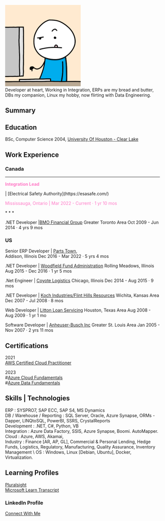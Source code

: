 ![Jaffery](/assets/img/measureoncecuttwice.png) \
Developer at heart, Working in Integration, ERPs are my bread and butter, DBs my companion, Linux my hobby, now flirting with Data Engineering.

## Summary

## Education 

BSc, Computer Science 2004, 
[University Of Houston - Clear Lake](https://www.uhcl.edu/)

## Work Experience

### Canada

* * *
 <p style="color:#ff79c6;"><b>Integration Lead</b></p> | [Electrical Safety Authority](https://esasafe.com/)
 <p style="color:#ff79c6;">
  Mississauga, Ontario |  Mar 2022 - Current · 1 yr 10 mos </p>
* * *

.NET Developer |[BMO Financial Group](https://www.bmo.com)
Greater Toronto Area
Oct 2009 - Jun 2014 · 4 yrs 9 mos


### US

Senior ERP Developer | [Parts Town](https://www.partstown.com),  
Addison, Illinois
Dec 2016 - Mar 2022 · 5 yrs 4 mos

.NET Developer | [Woodfield Fund Administration](https://www.linkedin.com/company/woodfield-fund-administration-llc/) 
Rolling Meadows, Illinois
Aug 2015 - Dec 2016 · 1 yr 5 mos

.Net Engineer | [Coyote Logistics](https://coyote.com/) 
Chicago, Illinois
Dec 2014 - Aug 2015 · 9 mos

.NET Developer | [Koch Industries/Flint Hills Resources](https://www.kochind.com/companies/flint-hills-resources)
Wichita, Kansas Area
Dec 2007 - Jul 2008 · 8 mos

Web Developer | [Litton Loan Servicing](https://www.linkedin.com/company/litton)
Houston, Texas Area
Aug 2008 - Aug 2009 · 1 yr 1 mo

Software Developer | [Anheuser-Busch Inc](https://www.anheuser-busch.com/)
Greater St. Louis Area
Jan 2005 - Nov 2007 · 2 yrs 11 mos






## Certifications
2021 \
[AWS Certified Cloud Practitioner](https://www.credly.com/badges/f0a6ac0b-a90f-46e3-8fe5-2030c56ff1b6/public_url) 

2023 \
#[Azure Cloud Fundamentals](https://learn.microsoft.com/api/credentials/share/en-us/MohammadJaffery/52BE4EE887DDB2E3?sharingId=82982689EA7A035E) \
#[Azure Data Fundamentals](https://learn.microsoft.com/api/credentials/share/en-us/MohammadJaffery/FB8AEFB98B39C9B2?sharingId=82982689EA7A035E)

## Skills | Technologies

ERP : SYSPRO7, SAP ECC, SAP S4, MS Dynamics \
DB / Warehouse / Reporting : SQL Server, Oracle, Azure Synapse, ORMs - Dapper, LINQtoSQL, PowerBI, SSRS, CrystalReports \
Development : .NET, C#, Python, VB \
Integration : Azure Data Factory, SSIS, Azure Synapse, Boomi. AutoMapper. \
Cloud : Azure, AWS, Akamai, \
Industry : Finance [AR, AP, GL], Commercial & Personal Lending, Hedge Funds, Logistics, Regulatory, Manufacturing, Quality Assurance, Inventory Management \ 
OS : Windows, Linux [Debian, Ubuntu], Docker, Virtualization.

## Learning Profiles
[Pluralsight](https://app.pluralsight.com/profile/jafferymm) \
[Microsoft Learn Transcript](https://learn.microsoft.com/en-us/users/mohammadjaffery/transcript/vpj0oigo28rg04e)

### LinkedIn Profile
[Connect With Me](http://www.linkedin.com/in/jafferymm)


